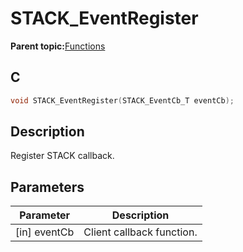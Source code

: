 # STACK\_EventRegister

**Parent topic:**[Functions](GUID-E32692C4-5F12-48DC-95DA-F8E4C25589D8.md)

## C

```c
void STACK_EventRegister(STACK_EventCb_T eventCb);
```

## Description

Register STACK callback.

## Parameters

|Parameter|Description|
|---------|-----------|
|\[in\] eventCb|Client callback function.|

